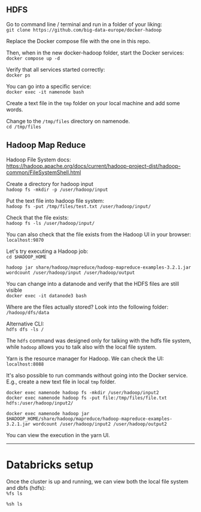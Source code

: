 ## HDFS

Go to command line / terminal and run in a folder of your liking:  
`git clone https://github.com/big-data-europe/docker-hadoop`

Replace the Docker compose file with the one in this repo.  

Then, when in the new docker-hadoop folder, start the Docker services:  
`docker compose up -d`  

Verify that all services started correctly:  
`docker ps`  

You can go into a specific service:  
`docker exec -it namenode bash`  

Create a text file in the `tmp` folder on your local machine and add some words.  

Change to the `/tmp/files` directory on namenode.  
`cd /tmp/files`  

## Hadoop Map Reduce
Hadoop File System docs:  
https://hadoop.apache.org/docs/current/hadoop-project-dist/hadoop-common/FileSystemShell.html  

Create a directory for hadoop input  
`hadoop fs -mkdir -p /user/hadoop/input`  

Put the text file into hadoop file system:  
`hadoop fs -put /tmp/files/test.txt /user/hadoop/input/`  

Check that the file exists:  
`hadoop fs -ls /user/hadoop/input/`  

You can also check that the file exists from the Hadoop UI in your browser:  
`localhost:9870`  

Let's try executing a Hadoop job:  
`cd $HADOOP_HOME`  

`hadoop jar share/hadoop/mapreduce/hadoop-mapreduce-examples-3.2.1.jar wordcount /user/hadoop/input /user/hadoop/output`  

You can change into a datanode and verify that the HDFS files are still visible  
`docker exec -it datanode3 bash`  

Where are the files actually stored? Look into the following folder:  
`/hadoop/dfs/data`  

Alternative CLI:  
`hdfs dfs -ls /`  

The `hdfs` command was designed only for talking with the hdfs file system, while `hadoop` allows you to talk also with the local file system.  

Yarn is the resource manager for Hadoop. We can check the UI:  
`localhost:8088`  

It's also possible to run commands without going into the Docker service.  
E.g., create a new text file in local `tmp` folder.  

`docker exec namenode hadoop fs -mkdir /user/hadoop/input2`  
`docker exec namenode hadoop fs -put file:/tmp/files/file.txt hdfs:/user/hadoop/input2/`  

`docker exec namenode hadoop jar $HADOOP_HOME/share/hadoop/mapreduce/hadoop-mapreduce-examples-3.2.1.jar wordcount /user/hadoop/input2 /user/hadoop/output2`  

You can view the execution in the yarn UI.  


-----

# Databricks setup

Once the cluster is up and running, we can view both the local file system and dbfs (hdfs):  
`%fs ls`  

`%sh ls`  